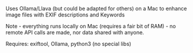 Uses Ollama/Llava (but could be adapted for others) on a Mac to enhance image files with EXIF descriptions and Keywords

Note - everything runs locally on Mac (requires a fair bit of RAM) - no remote API calls are made, nor data shared with anyone.

Requires: exiftool, Ollama, python3 (no special libs)
